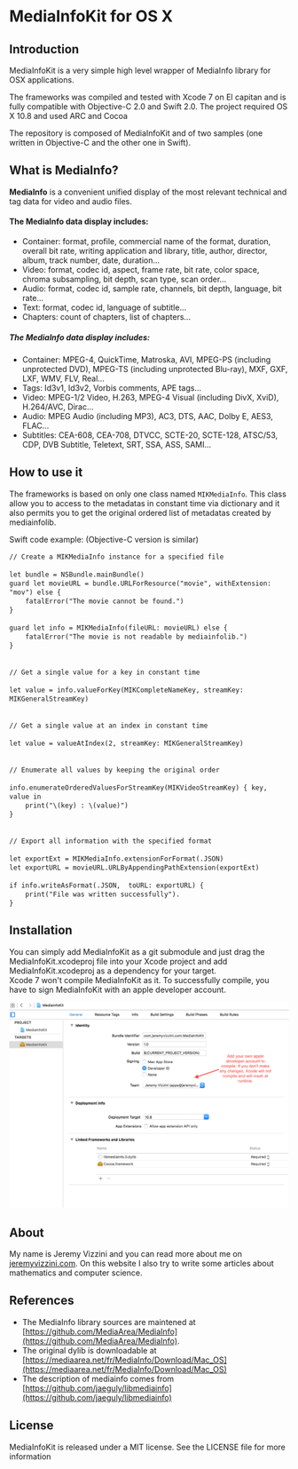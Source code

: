 # MediaInfoKit for OS X

## Introduction

MediaInfoKit is a very simple high level wrapper of MediaInfo library for OSX applications.

The frameworks was compiled and tested with Xcode 7 on El capitan and is fully compatible with Objective-C 2.0 and Swift 2.0. The project required OS X 10.8 and used ARC and Cocoa

The repository is composed of MediaInfoKit and of two samples (one written in Objective-C and the other one in Swift).

## What is MediaInfo?

**MediaInfo** is a convenient unified display of the most relevant technical and tag data for video and audio files.

#### The MediaInfo data display includes:

* Container: format, profile, commercial name of the format, duration, overall bit rate, writing application and library, title, author, director, album, track number, date, duration...
* Video: format, codec id, aspect, frame rate, bit rate, color space, chroma subsampling, bit depth, scan type, scan order...
* Audio: format, codec id, sample rate, channels, bit depth, language, bit rate...
* Text: format, codec id, language of subtitle...
* Chapters: count of chapters, list of chapters...

##### The MediaInfo data display includes:

* Container: MPEG-4, QuickTime, Matroska, AVI, MPEG-PS (including unprotected DVD), MPEG-TS (including unprotected Blu-ray), MXF, GXF, LXF, WMV, FLV, Real...
* Tags: Id3v1, Id3v2, Vorbis comments, APE tags...
* Video: MPEG-1/2 Video, H.263, MPEG-4 Visual (including DivX, XviD), H.264/AVC, Dirac...
* Audio: MPEG Audio (including MP3), AC3, DTS, AAC, Dolby E, AES3, FLAC...
* Subtitles: CEA-608, CEA-708, DTVCC, SCTE-20, SCTE-128, ATSC/53, CDP, DVB Subtitle, Teletext, SRT, SSA, ASS, SAMI...

## How to use it

The frameworks is based on only one class named `MIKMediaInfo`. This class allow you to access to the metadatas in constant time via dictionary and it also permits you to get the original ordered list of metadatas created by mediainfolib.

Swift code example: (Objective-C version is similar)

```
// Create a MIKMediaInfo instance for a specified file

let bundle = NSBundle.mainBundle()
guard let movieURL = bundle.URLForResource("movie", withExtension: "mov") else {
    fatalError("The movie cannot be found.")
}

guard let info = MIKMediaInfo(fileURL: movieURL) else {
    fatalError("The movie is not readable by mediainfolib.")
}


// Get a single value for a key in constant time

let value = info.valueForKey(MIKCompleteNameKey, streamKey: MIKGeneralStreamKey)


// Get a single value at an index in constant time

let value = valueAtIndex(2, streamKey: MIKGeneralStreamKey)


// Enumerate all values by keeping the original order

info.enumerateOrderedValuesForStreamKey(MIKVideoStreamKey) { key, value in
    print("\(key) : \(value)")
}


// Export all information with the specified format

let exportExt = MIKMediaInfo.extensionForFormat(.JSON)
let exportURL = movieURL.URLByAppendingPathExtension(exportExt)

if info.writeAsFormat(.JSON,  toURL: exportURL) {
    print("File was written successfully").
}

```

## Installation

You can simply add MediaInfoKit as a git submodule and just drag the MediaInfoKit.xcodeproj file into your Xcode project and add MediaInfoKit.xcodeproj as a dependency for your target.    
Xcode 7 won't compile MediaInfoKit as it. To successfully compile, you have to sign MediaInfoKit with an apple developer account.

![How to sign framework](./images/how_to_sign_framework.png)

## About

My name is Jeremy Vizzini and you can read more about me on [jeremyvizzini.com](http://jeremyvizzini.com). On this website I also try to write some articles about mathematics and computer science.

## References

* The MediaInfo library sources are maintened at [https://github.com/MediaArea/MediaInfo](https://github.com/MediaArea/MediaInfo).
* The original dylib is downloadable at [https://mediaarea.net/fr/MediaInfo/Download/Mac_OS](https://mediaarea.net/fr/MediaInfo/Download/Mac_OS)
* The description of mediainfo comes from [https://github.com/jaeguly/libmediainfo](https://github.com/jaeguly/libmediainfo)

## License

MediaInfoKit is released under a MIT license. See the LICENSE file for more information
